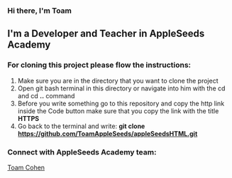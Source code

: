 ### Hi there, I'm Toam

## I'm a Developer and Teacher in AppleSeeds Academy

### For cloning this project please flow the instructions:

1. Make sure you are in the directory that you want to clone the project
2. Open git bash terminal in this directory or navigate into him with the cd and cd **..** command
3. Before you write something go to this repository and copy the http link inside the Code button make sure that you copy the link with the title **HTTPS**
4. Go back to the terminal and write: **git clone https://github.com/ToamAppleSeeds/appleSeedsHTML.git**

### Connect with AppleSeeds Academy team:

[Toam Cohen](https://github.com/Toam10)
